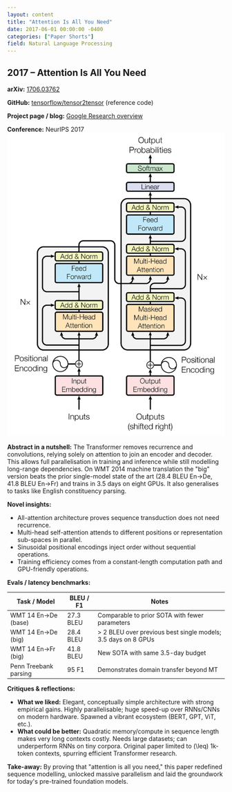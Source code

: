 ```yaml
---
layout: content
title: "Attention Is All You Need"
date: 2017-06-01 00:00:00 -0400
categories: ["Paper Shorts"]
field: Natural Language Processing
---
```


## 2017 – Attention Is All You Need

**arXiv:** [1706.03762](https://arxiv.org/abs/1706.03762)

**GitHub:** [tensorflow/tensor2tensor](https://github.com/tensorflow/tensor2tensor) (reference code)

**Project page / blog:** [Google Research 
overview](https://ai.googleblog.com/2017/08/transformer-novel-neural-network.html)

**Conference:** NeurIPS 2017
![Transformer Architecture](/assets/images/attention.png)


**Abstract in a nutshell:** The Transformer removes recurrence and convolutions, relying solely on 
attention to join an encoder and decoder. This allows full parallelisation in training and 
inference while still modelling long-range dependencies. On WMT 2014 machine translation the "big" 
version beats the prior single-model state of the art (28.4 BLEU En→De, 41.8 BLEU En→Fr) and 
trains in 3.5 days on eight GPUs. It also generalises to tasks like English constituency parsing.

**Novel insights:**
- All-attention architecture proves sequence transduction does not need recurrence.
- Multi-head self-attention attends to different positions or representation sub-spaces in parallel.
- Sinusoidal positional encodings inject order without sequential operations.
- Training efficiency comes from a constant-length computation path and GPU-friendly operations.

**Evals / latency benchmarks:**

| Task / Model | BLEU / F1 | Notes |
| ------------ | --------- | ----- |
| WMT 14 En→De (base) | 27.3 BLEU | Comparable to prior SOTA with fewer parameters |
| WMT 14 En→De (big) | 28.4 BLEU | > 2 BLEU over previous best single models; 3.5 days on 8 GPUs |
| WMT 14 En→Fr (big) | 41.8 BLEU | New SOTA with same 3.5-day budget |
| Penn Treebank parsing | 95 F1 | Demonstrates domain transfer beyond MT |

**Critiques & reflections:**
- **What we liked:** Elegant, conceptually simple architecture with strong empirical gains. Highly 
parallelisable; huge speed-up over RNNs/CNNs on modern hardware. Spawned a vibrant ecosystem (BERT, 
GPT, ViT, etc.).
- **What could be better:** Quadratic memory/compute in sequence length makes very long contexts 
costly. Needs large datasets; can underperform RNNs on tiny corpora. Original paper limited to 
\(\leq\) 1k-token contexts, spurring efficient Transformer research.

**Take-away:** By proving that "attention is all you need," this paper redefined sequence 
modelling, unlocked massive parallelism and laid the groundwork for today's pre-trained foundation 
models.

